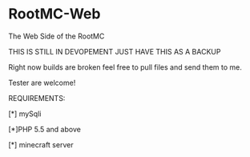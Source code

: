 # RootMC-Web
The Web Side of the RootMC

THIS IS STILL IN DEVOPEMENT JUST HAVE THIS AS A BACKUP 

Right now builds are broken feel free to pull files and send them to me.

Tester are welcome!

REQUIREMENTS:

[*] mySqli

[*]PHP 5.5 and above

[*] minecraft server

